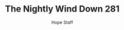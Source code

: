 ---
image: /assets/img/nwd/281_nwd_psalm_118_24_nlv.png
title: The Nightly Wind Down 281
categories:
  - The Nightly Wind Down
author: Hope Staff
notes: The Nightly Wind Down 281
embed: >-
  EMBED_GOES_HERE
transcript: >-
  SOME LINES OF TEXT START HERE
---